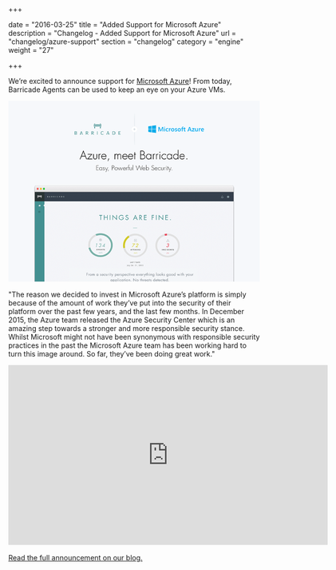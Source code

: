 +++

date = "2016-03-25"
title = "Added Support for Microsoft Azure"
description = "Changelog - Added Support for Microsoft Azure"
url = "changelog/azure-support"
section = "changelog"
category = "engine"
weight = "27"

+++

We’re excited to announce support for [Microsoft Azure](https://azure.microsoft.com/en-us/)! From today, Barricade Agents can be used to keep an eye on your Azure VMs.

![../../src/img/changelog/27-azure.png](../../src/img/changelog/27-azure.png)

"The reason we decided to invest in Microsoft Azure’s platform is simply because of the amount of work they’ve put into the security of their platform over the past few years, and the last few months. In December 2015, the Azure team released the Azure Security Center which is an amazing step towards a stronger and more responsible security stance. Whilst Microsoft might not have been synonymous with responsible security practices in the past the Microsoft Azure team has been working hard to turn this image around. So far, they’ve been doing great work."

<iframe src="https://player.vimeo.com/video/160382983" width="640" height="360" frameborder="0" webkitallowfullscreen mozallowfullscreen allowfullscreen></iframe>

[Read the full announcement on our blog.](https://blog.barricade.io/azure-meet-barricade/)
